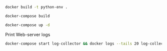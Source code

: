 
```sh
docker build -t python-env .
```

```sh
docker-compose build
```

```sh
docker-compose up -d
```

Print Web-server logs

```sh
docker-compose start log-collector && docker logs --tails 20 log-collector
```
